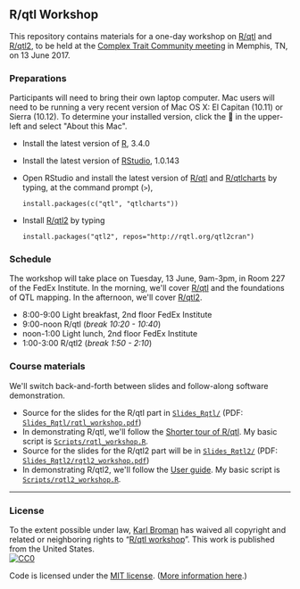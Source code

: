 ## R/qtl Workshop

This repository contains materials for a one-day workshop on
[R/qtl](http://rqtl.org) and [R/qtl2](http://kbroman.org/qtl2), to be
held at the
[Complex Trait Community meeting](http://complextrait.org/ctc2017/) in
Memphis, TN, on 13 June 2017.


### Preparations

Participants will need to bring their own laptop computer. Mac users
will need to be running a very recent version of Mac OS X: El Capitan
(10.11) or Sierra (10.12). To determine your installed version, click
the  in the upper-left and select "About this Mac".

- Install the latest version of [R](https://cran.r-project.org), 3.4.0

- Install the latest version of
  [RStudio](https://www.rstudio.com/products/rstudio/download/),
  1.0.143

- Open RStudio and install the latest version of
  [R/qtl](http://rqtl.org) and
  [R/qtlcharts](http://kbroman.org/qtlcharts) by typing, at the
  command prompt (`>`),

  ```{r}
  install.packages(c("qtl", "qtlcharts"))
  ```

- Install [R/qtl2](http://kbroman.org/qtl2) by typing

  ```{r}
  install.packages("qtl2", repos="http://rqtl.org/qtl2cran")
  ```

### Schedule

The workshop will take place on Tuesday, 13 June, 9am-3pm, in Room 227
of the FedEx Institute. In the morning, we'll cover
[R/qtl](http://rqtl.org) and the foundations of QTL mapping. In the
afternoon, we'll cover [R/qtl2](http://kbroman.org/qtl2).

- 8:00-9:00  Light breakfast, 2nd floor FedEx Institute
- 9:00-noon  R/qtl (_break 10:20 - 10:40_)
- noon-1:00  Light lunch, 2nd floor FedEx Institute
- 1:00-3:00  R/qtl2 (_break 1:50 - 2:10_)

### Course materials

We'll switch back-and-forth between slides and follow-along software
demonstration.

- Source for the slides for the R/qtl part in [`Slides_Rqtl/`](Slides_Rqtl/)
  (PDF: [`Slides_Rqtl/rqtl_workshop.pdf`](Slides_Rqtl/rqtl_workshop.pdf))
- In demonstrating R/qtl, we'll follow the
  [Shorter tour of R/qtl](http://rqtl.org/tutorials/rqtltour2.pdf).
  My basic script is [`Scripts/rqtl_workshop.R`](Scripts/rqtl_workshop.R).
- Source for the slides for the R/qtl2 part will be in [`Slides_Rqtl2/`](Slides_Rqtl2/)
  (PDF: [`Slides_Rqtl2/rqtl2_workshop.pdf`](Slides_Rqtl2/rqtl2_workshop.pdf))
- In demonstrating R/qtl2, we'll follow the
  [User guide](http://kbroman.org/qtl2/assets/vignettes/user_guide.html).
  My basic script is [`Scripts/rqtl2_workshop.R`](Scripts/rqtl2_workshop.R).

---

### License

To the extent possible under law,
[Karl Broman](http://github.com/kbroman) has waived all copyright and
related or neighboring rights to
&ldquo;[R/qtl workshop](https://github.com/kbroman/RqtlWorkshop)&rdquo;.
This work is published from the United States.
<br/>
[![CC0](http://i.creativecommons.org/p/zero/1.0/88x31.png)](http://creativecommons.org/publicdomain/zero/1.0/)

Code is licensed under the
[MIT license](https://cran.r-project.org/web/licenses/MIT).
([More information here](https://en.wikipedia.org/wiki/MIT_License).)
